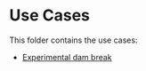 # Use Cases

This folder contains the use cases:

- [Experimental dam break](https://github.com/KratosMultiphysics/Examples/blob/master/shallow_water/use_cases/experiment/README.md)
